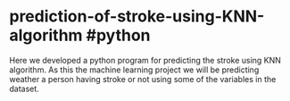 # prediction-of-stroke-using-KNN-algorithm #python
Here we developed a python program for predicting the stroke using KNN algorithm. As this the machine learning project we will be predicting weather a person having stroke or not using some of the variables in the dataset. 
